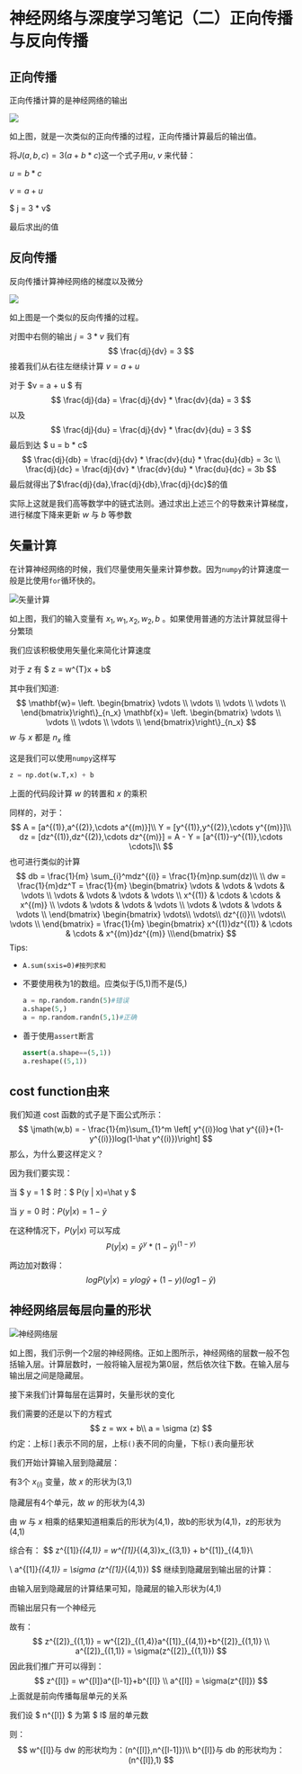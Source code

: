 # 神经网络与深度学习笔记（二）正向传播与反向传播

## 正向传播

正向传播计算的是神经网络的输出

![](https://gitee.com/mrcangye/MyPictureBed/raw/master/img/%E6%AD%A3%E5%90%91%E4%BC%A0%E6%92%AD.png)

如上图，就是一次类似的正向传播的过程，正向传播计算最后的输出值。

将$J(a,b,c) = 3(a + b * c)$这一个式子用$u$, $v$ 来代替：

$u = b * c$

$v = a + u$

$ j = 3 * v$

最后求出$j$的值

## 反向传播

反向传播计算神经网络的梯度以及微分

![](https://gitee.com/mrcangye/MyPictureBed/raw/master/img/%E5%8F%8D%E5%90%91%E4%BC%A0%E6%92%AD.png)

如上图是一个类似的反向传播的过程。

对图中右侧的输出 $j = 3 * v$ 我们有
$$
\frac{dj}{dv} = 3
$$
接着我们从右往左继续计算 $v = a + u$

对于 $v = a + u $ 有
$$
\frac{dj}{da} = \frac{dj}{dv} * \frac{dv}{da} = 3
$$
以及
$$
\frac{dj}{du} = \frac{dj}{dv} * \frac{dv}{du} = 3
$$
最后到达 $ u = b * c$ 
$$
\frac{dj}{db} = \frac{dj}{dv} * \frac{dv}{du} * \frac{du}{db} = 3c
\\
\frac{dj}{dc} = \frac{dj}{dv} * \frac{dv}{du} * \frac{du}{dc} = 3b
$$
最后就得出了$\frac{dj}{da},\frac{dj}{db},\frac{dj}{dc}$的值

实际上这就是我们高等数学中的链式法则。通过求出上述三个的导数来计算梯度，进行梯度下降来更新 $w$ 与 $b$ 等参数

## 矢量计算

在计算神经网络的时候，我们尽量使用矢量来计算参数。因为`numpy`的计算速度一般是比使用`for`循环快的。

![矢量计算](https://gitee.com/mrcangye/MyPictureBed/raw/master/img/%E7%9F%A2%E9%87%8F%E8%AE%A1%E7%AE%97.png)

如上图，我们的输入变量有 $x_1,w_1,x_2,w_2,b$ 。如果使用普通的方法计算就显得十分繁琐

我们应该积极使用矢量化来简化计算速度

对于 $z$ 有 $ z = w^{T}x + b$

其中我们知道:
$$
\mathbf{w}=
\left.
\begin{bmatrix}
\vdots \\
\vdots \\
\vdots \\
\vdots \\
\end{bmatrix}\right\}_{n_x}
\mathbf{x}=
\left.
\begin{bmatrix}
\vdots \\
\vdots \\
\vdots \\
\vdots \\
\end{bmatrix}\right\}_{n_x}
$$
$w$ 与 $x$ 都是 $n_x$ 维

这是我们可以使用`numpy`这样写

```python
z = np.dot(w.T,x) + b
```

上面的代码段计算 $w$ 的转置和 $x$ 的乘积

同样的，对于：
$$
A = [a^{(1)},a^{(2)},\cdots a^{(m)}]\\
Y = [y^{(1)},y^{(2)},\cdots y^{(m)}]\\
dz = [dz^{(1)},dz^{(2)},\cdots dz^{(m)}] = A - Y = [a^{(1)}-y^{(1)},\cdots \cdots]\\
$$
也可进行类似的计算
$$
db = \frac{1}{m} \sum_{i}^mdz^{(i)} = \frac{1}{m}np.sum(dz)\\
\\
dw = \frac{1}{m}dz^T = \frac{1}{m} \begin{bmatrix}
\vdots  & \vdots & \vdots & \vdots \\
\vdots  & \vdots & \vdots & \vdots \\
x^{(1)} & \cdots & \cdots & x^{(m)} \\
\vdots  & \vdots & \vdots & \vdots \\
\vdots  & \vdots & \vdots & \vdots \\
\end{bmatrix} 
\begin{bmatrix}
\vdots\\
\vdots\\
dz^{(i)}\\
\vdots\\
\vdots \\
\end{bmatrix} = \frac{1}{m} \begin{bmatrix} x^{(1)}dz^{(1)} & \cdots & \cdots & x^{(m)}dz^{(m)} \\\end{bmatrix}
$$
Tips:

- `A.sum(sxis=0)#按列求和`

- 不要使用秩为1的数组。应类似于(5,1)而不是(5,)

  ```python
  a = np.random.randn(5)#错误
  a.shape(5,)
  a = np.random.randn(5,1)#正确
  ```

- 善于使用`assert`断言

  ```python
  assert(a.shape==(5,1))
  a.reshape((5,1))
  ```

  

## cost function由来

我们知道 cost 函数的式子是下面公式所示：
$$
\jmath(w,b) = - \frac{1}{m}\sum_{1}^m \left[ y^{(i)}log \hat y^{(i)}+(1-y^{(i)})log(1-\hat y^{(i)})\right]
$$
那么，为什么要这样定义？

因为我们要实现：

当 $ y = 1 $ 时：$ P(y | x)=\hat y $

当 $y=0$ 时：$P(y|x)=1-\hat y$

在这种情况下，$P(y|x)$ 可以写成
$$
P(y | x) = \hat y ^{y} * ( 1 - \hat y )^{(1-y)}
$$


两边加对数得：
$$
logP(y|x) = ylog \hat y +(1-y)(log1-\hat y)
$$

## 神经网络层每层向量的形状



![神经网络层](https://gitee.com/mrcangye/MyPictureBed/raw/master/img/%E7%A5%9E%E7%BB%8F%E7%BD%91%E7%BB%9C%E5%B1%82.png)

如上图，我们示例一个2层的神经网络。正如上图所示，神经网络的层数一般不包括输入层。计算层数时，一般将输入层视为第0层，然后依次往下数。在输入层与输出层之间是隐藏层。

接下来我们计算每层在运算时，矢量形状的变化

我们需要的还是以下的方程式
$$
z = wx + b\\
a = \sigma (z)
$$
约定：上标`[]`表示不同的层，上标`()`表不同的向量，下标`()`表向量形状

我们开始计算输入层到隐藏层：

有3个 $x_{(i)}$ 变量，故 $x$ 的形状为(3,1)

隐藏层有4个单元，故 $w$ 的形状为(4,3)

由 $w$ 与 $x$ 相乘的结果知道相乘后的形状为(4,1)，故b的形状为(4,1)，z的形状为(4,1)

综合有：
$$
z^{[1]}_{(4,1)} = w^{[1]}_{(4,3)}x_{(3,1)} + b^{[1]}_{(4,1)}\\

\\
a^{[1]}_{(4,1)} = \sigma (z^{[1]}_{(4,1)})
$$
继续到隐藏层到输出层的计算：

由输入层到隐藏层的计算结果可知，隐藏层的输入形状为(4,1)

而输出层只有一个神经元

故有：
$$
z^{[2]}_{(1,1)} = w^{[2]}_{(1,4)}a^{[1]}_{(4,1)}+b^{[2]}_{(1,1)}
\\
a^{[2]}_{(1,1)} = \sigma(z^{[2]}_{(1,1)})
$$
因此我们推广开可以得到：
$$
z^{[l]} = w^{[l]}a^{[l-1]}+b^{[l]}
\\
a^{[l]} = \sigma(z^{[l]})
$$
上面就是前向传播每层单元的关系

我们设 $ n^{[l]} $ 为第 $ l$ 层的单元数

则：
$$
w^{[l]}与 dw 的形状均为：(n^{[l]},n^{[l-1]})\\
b^{[l]}与 db 的形状均为：(n^{[l]},1)
$$
